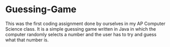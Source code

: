 Guessing-Game
=============

This was the first coding assignment done by ourselves in my AP Computer Science class. It is a simple guessing game written in Java in which the computer randomly selects a number and the user has to try and guess what that number is.
